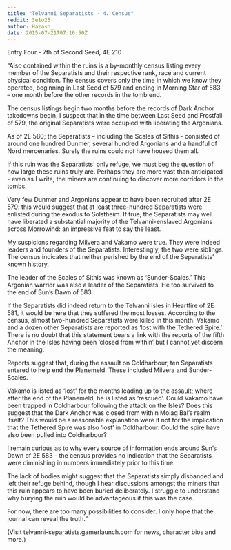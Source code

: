 ```yaml
---
title: "Telvanni Separatists - 4. Census"
reddit: 3e1o25
author: Hazash_
date: 2015-07-21T07:16:50Z
---
```


Entry Four - 7th of Second Seed, 4E 210

“Also contained within the ruins is a by-monthly census listing every member of the Separatists and their respective rank, race and current physical condition. The census covers only the time in which we know they operated, beginning in Last Seed of 579 and ending in Morning Star of 583 – one month before the other records in the tomb end.

The census listings begin two months before the records of Dark Anchor takedowns begin. I suspect that in the time between Last Seed and Frostfall of 579, the original Separatists were occupied with liberating the Argonians.

As of 2E 580; the Separatists – including the Scales of Sithis - consisted of around one hundred Dunmer, several hundred Argonians and a handful of Nord mercenaries. Surely the ruins could not have housed them all.

If this ruin was the Separatists’ only refuge, we must beg the question of how large these ruins truly are. Perhaps they are more vast than anticipated - even as I write, the miners are continuing to discover more corridors in the tombs.

Very few Dunmer and Argonians appear to have been recruited after 2E 579: this would suggest that at least three-hundred Separatists were enlisted during the exodus to Solstheim. If true, the Separatists may well have liberated a substantial majority of the Telvanni-enslaved Argonians across Morrowind: an impressive feat to say the least.

My suspicions regarding Milvera and Vakamo were true. They were indeed leaders and founders of the Separatists. Interestingly, the two were siblings. The census indicates that neither perished by the end of the Separatists’ known history.

The leader of the Scales of Sithis was known as ‘Sunder-Scales.’ This Argonian warrior was also a leader of the Separatists. He too survived to the end of Sun’s Dawn of 583.

If the Separatists did indeed return to the Telvanni Isles in Heartfire of 2E 581, it would be here that they suffered the most losses. According to the census, almost two-hundred Separatists were killed in this month. Vakamo and a dozen other Separatists are reported as ‘lost with the Tethered Spire.’ There is no doubt that this statement bears a link with the reports of the fifth Anchor in the Isles having been ‘closed from within’ but I cannot yet discern the meaning.

Reports suggest that, during the assault on Coldharbour, ten Separatists entered to help end the Planemeld. These included Milvera and Sunder-Scales.

Vakamo is listed as ‘lost’ for the months leading up to the assault; where after the end of the Planemeld, he is listed as ‘rescued’. Could Vakamo have been trapped in Coldharbour following the attack on the Isles? Does this suggest that the Dark Anchor was closed from within Molag Bal’s realm itself? This would be a reasonable explanation were it not for the implication that the Tethered Spire was also ‘lost’ in Coldharbour. Could the spire have also been pulled into Coldharbour?

I remain curious as to why every source of information ends around Sun’s Dawn of 2E 583 - the census provides no indication that the Separatists were diminishing in numbers immediately prior to this time.

The lack of bodies might suggest that the Separatists simply disbanded and left their refuge behind, though I hear discussions amongst the miners that this ruin appears to have been buried deliberately. I struggle to understand why burying the ruin would be advantageous if this was the case.

For now, there are too many possibilities to consider. I only hope that the journal can reveal the truth.”

(Visit telvanni-separatists.gamerlaunch.com for news, character bios and more.)
